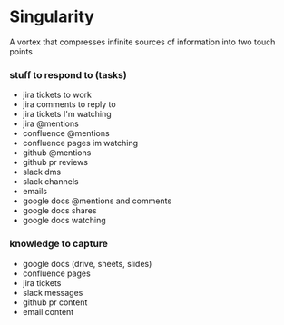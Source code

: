 # Singularity
A vortex that compresses infinite sources of information into two touch points

### stuff to respond to (tasks)
- jira tickets to work
- jira comments to reply to
- jira tickets I'm watching
- jira @mentions 
- confluence @mentions
- confluence pages im watching
- github @mentions 
- github pr reviews
- slack dms
- slack channels 
- emails
- google docs @mentions and comments
- google docs shares
- google docs watching

### knowledge to capture
- google docs (drive, sheets, slides)
- confluence pages
- jira tickets
- slack messages
- github pr content
- email content

